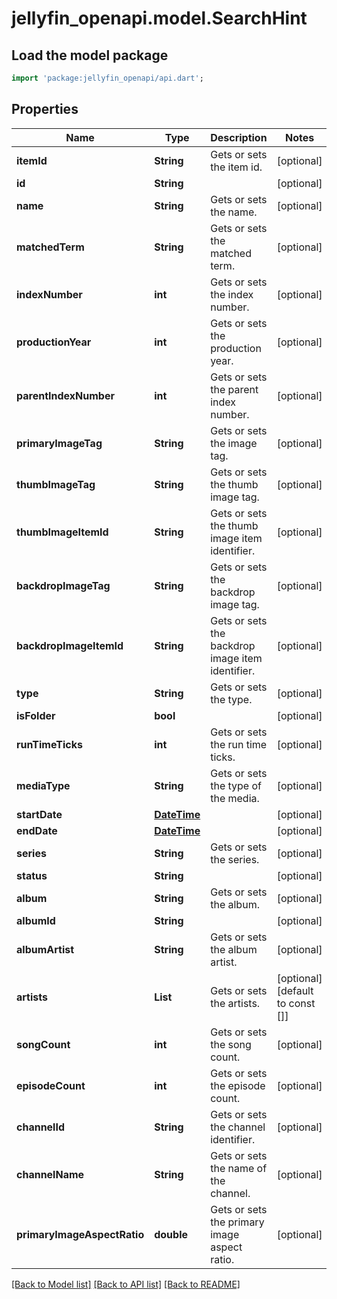 # jellyfin_openapi.model.SearchHint

## Load the model package
```dart
import 'package:jellyfin_openapi/api.dart';
```

## Properties
Name | Type | Description | Notes
------------ | ------------- | ------------- | -------------
**itemId** | **String** | Gets or sets the item id. | [optional] 
**id** | **String** |  | [optional] 
**name** | **String** | Gets or sets the name. | [optional] 
**matchedTerm** | **String** | Gets or sets the matched term. | [optional] 
**indexNumber** | **int** | Gets or sets the index number. | [optional] 
**productionYear** | **int** | Gets or sets the production year. | [optional] 
**parentIndexNumber** | **int** | Gets or sets the parent index number. | [optional] 
**primaryImageTag** | **String** | Gets or sets the image tag. | [optional] 
**thumbImageTag** | **String** | Gets or sets the thumb image tag. | [optional] 
**thumbImageItemId** | **String** | Gets or sets the thumb image item identifier. | [optional] 
**backdropImageTag** | **String** | Gets or sets the backdrop image tag. | [optional] 
**backdropImageItemId** | **String** | Gets or sets the backdrop image item identifier. | [optional] 
**type** | **String** | Gets or sets the type. | [optional] 
**isFolder** | **bool** |  | [optional] 
**runTimeTicks** | **int** | Gets or sets the run time ticks. | [optional] 
**mediaType** | **String** | Gets or sets the type of the media. | [optional] 
**startDate** | [**DateTime**](DateTime.md) |  | [optional] 
**endDate** | [**DateTime**](DateTime.md) |  | [optional] 
**series** | **String** | Gets or sets the series. | [optional] 
**status** | **String** |  | [optional] 
**album** | **String** | Gets or sets the album. | [optional] 
**albumId** | **String** |  | [optional] 
**albumArtist** | **String** | Gets or sets the album artist. | [optional] 
**artists** | **List<String>** | Gets or sets the artists. | [optional] [default to const []]
**songCount** | **int** | Gets or sets the song count. | [optional] 
**episodeCount** | **int** | Gets or sets the episode count. | [optional] 
**channelId** | **String** | Gets or sets the channel identifier. | [optional] 
**channelName** | **String** | Gets or sets the name of the channel. | [optional] 
**primaryImageAspectRatio** | **double** | Gets or sets the primary image aspect ratio. | [optional] 

[[Back to Model list]](../README.md#documentation-for-models) [[Back to API list]](../README.md#documentation-for-api-endpoints) [[Back to README]](../README.md)


